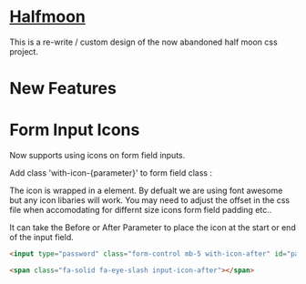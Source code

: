 

# [Halfmoon](https://www.gethalfmoon.com)

This is a re-write / custom design of the now abandoned half moon css project.

# New Features

# Form Input Icons

Now supports using icons on form field inputs.

Add class 'with-icon-{parameter}' to form field class :

The icon is wrapped in a <span> element. By defualt we are using font awesome but any icon libaries will work. You may need to adjust the offset in the css file when accomodating for differnt size icons form field padding etc..

It can take the Before or After Parameter to place the icon at the start or end of the input field.

```html
<input type="password" class="form-control mb-5 with-icon-after" id="password" name="password">

<span class="fa-solid fa-eye-slash input-icon-after"></span>
```


